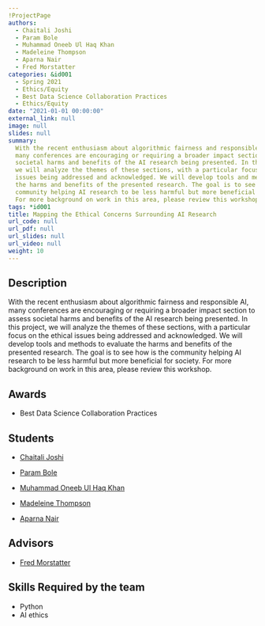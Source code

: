 ```yaml
---
!ProjectPage
authors:
  - Chaitali Joshi
  - Param Bole
  - Muhammad Oneeb Ul Haq Khan
  - Madeleine Thompson
  - Aparna Nair
  - Fred Morstatter
categories: &id001
  - Spring 2021
  - Ethics/Equity
  - Best Data Science Collaboration Practices
  - Ethics/Equity
date: "2021-01-01 00:00:00"
external_link: null
image: null
slides: null
summary:
  With the recent enthusiasm about algorithmic fairness and responsible AI,
  many conferences are encouraging or requiring a broader impact section to assess
  societal harms and benefits of the AI research being presented. In this project,
  we will analyze the themes of these sections, with a particular focus on the ethical
  issues being addressed and acknowledged. We will develop tools and methods to evaluate
  the harms and benefits of the presented research. The goal is to see how is the
  community helping AI research to be less harmful but more beneficial for society.
  For more background on work in this area, please review this workshop.
tags: *id001
title: Mapping the Ethical Concerns Surrounding AI Research
url_code: null
url_pdf: null
url_slides: null
url_video: null
weight: 10
---
```


## Description

With the recent enthusiasm about algorithmic fairness and responsible AI, many conferences are encouraging or requiring a broader impact section to assess societal harms and benefits of the AI research being presented. In this project, we will analyze the themes of these sections, with a particular focus on the ethical issues being addressed and acknowledged. We will develop tools and methods to evaluate the harms and benefits of the presented research. The goal is to see how is the community helping AI research to be less harmful but more beneficial for society. For more background on work in this area, please review this workshop.

## Awards

- Best Data Science Collaboration Practices

## Students

- [Chaitali Joshi](../../../author/chaitali-joshi)

- [Param Bole](../../../author/param-bole)

- [Muhammad Oneeb Ul Haq Khan](../../../author/muhammad-oneeb-ul-haq-khan)

- [Madeleine Thompson](../../../author/madeleine-thompson)

- [Aparna Nair](../../../author/aparna-nair)

## Advisors

- [Fred Morstatter](../../../author/fred-morstatter)

## Skills Required by the team

- Python
- AI ethics
